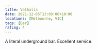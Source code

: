 ```yaml
---
title: Valhalla
date: 2021-12-05T13:00:00+10:00
locations: [Melbourne, VIC]
tags: [Bar]
rating: 4
---
```


A literal underground bar. Excellent service.